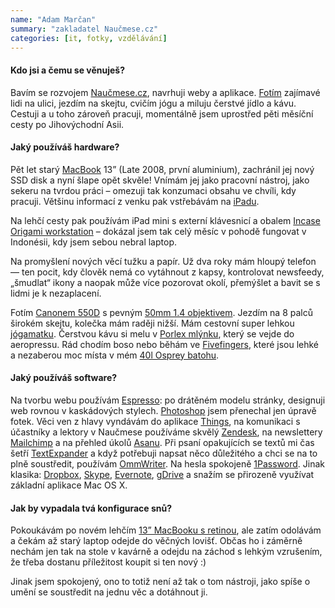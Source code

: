 ```yaml
---
name: "Adam Marčan"
summary: "zakladatel Naučmese.cz"
categories: [it, fotky, vzdělávání]
---
```

#### Kdo jsi a čemu se věnuješ?
Bavím se rozvojem [Naučmese.cz](http://www.naucmese.cz/), navrhuji weby a aplikace. [Fotím](https://www.flickr.com/photos/sexypixels/sets/72157632845359681/) zajímavé lidi na ulici, jezdím na skejtu, cvičím jógu a miluju čerstvé jídlo a kávu. Cestuji a u toho zároveň pracuji, momentálně jsem uprostřed pěti měsíční cesty po Jihovýchodní Asii.  

#### Jaký používáš hardware?
Pět let starý [MacBook](http://support.apple.com/kb/sp500) 13” (Late 2008, první aluminium), zachránil jej nový SSD disk a nyní šlape opět skvěle! Vnímám jej jako pracovní nástroj, jako sekeru na tvrdou práci – omezuji tak konzumaci obsahu ve chvíli, kdy pracuji. Většinu informací z venku pak vstřebávám na [iPadu](http://www.apple.com/cz/ipad/). 

Na lehčí cesty pak používám iPad mini s externí klávesnicí a obalem [Incase Origami workstation](http://store.apple.com/cz/product/H6353ZM/A/origami-workstation-od-spole%C4%8Dnosti-incase) – dokázal jsem tak celý měsíc v pohodě fungovat v Indonésii, kdy jsem sebou nebral laptop.

Na promyšlení nových věcí tužku a papír. Už dva roky mám hloupý telefon — ten pocit, kdy člověk nemá co vytáhnout z kapsy, kontrolovat newsfeedy, „šmudlat“ ikony a naopak může více pozorovat okolí, přemýšlet a bavit se s lidmi je k nezaplacení. 

Fotím [Canonem 550D](http://www.canon.cz/For_Home/Product_Finder/Cameras/Digital_SLR/EOS_550D/) s pevným [50mm 1.4 objektivem](http://www.canon.cz/For_Home/Product_Finder/Cameras/EF_Lenses/Standard_and_Medium_Telephoto/EF_50mm_f1.4_USM/). Jezdím na 8 palců širokém skejtu, kolečka mám raději nižší. Mám cestovní super lehkou [jógamatku](http://www.manduka.com/us/shop/categories/products/mats/eko-superlite-travel-mat/). Čerstvou kávu si melu v [Porlex mlýnku](http://www.doubleshot.cz/porlex-mini-rucni-mlynek-na-kavu.html), který se vejde do aeropressu. Rád chodím boso nebo běhám ve [Fivefingers](http://www.vibramfivefingers.com/products/Five-Fingers-KSO-Mens.htm?activity=casual), které jsou lehké a nezaberou moc místa v mém [40l Osprey batohu](http://shop.pod7kilo.cz/cestovatelsky-batoh-osprey-farpoint-40-lagoon-blue-m-l-1240-g#tabs=0|0).

#### Jaký používáš software?
Na tvorbu webu používám [Espresso](http://macrabbit.com/espresso/): po drátěném modelu stránky, designuji web rovnou v kaskádových stylech. [Photoshop](http://www.adobe.com/cz/products/photoshopfamily.html) jsem přenechal jen úpravě fotek. Věci ven z hlavy vyndávám do aplikace [Things](https://culturedcode.com/things/), na komunikaci s účastníky a lektory v Naučmese používáme skvělý [Zendesk](http://www.zendesk.com/), na newslettery [Mailchimp](http://mailchimp.com/) a na přehled úkolů [Asanu](https://asana.com/). Při psaní opakujících se textů mi čas šetří [TextExpander](http://smilesoftware.com/TextExpander/index.html) a když potřebuji napsat něco důležitého a chci se na to plně soustředit, používám [OmmWriter](http://www.ommwriter.com/). Na hesla spokojeně [1Password](https://agilebits.com/onepassword). Jinak klasika: [Dropbox](https://www.dropbox.com/), [Skype](http://www.skype.com/cs/), [Evernote](https://evernote.com/), [gDrive](https://drive.google.com/) a snažím se přirozeně využívat základní aplikace Mac OS X. 

#### Jak by vypadala tvá konfigurace snů?
Pokoukávám po novém lehčím [13” MacBooku s retinou](https://www.apple.com/cz/macbook-pro/), ale zatím odolávám a čekám až starý laptop odejde do věčných lovišť. Občas ho i záměrně nechám jen tak na stole v kavárně a odejdu na záchod s lehkým vzrušením, že třeba dostanu příležitost koupit si ten nový :)

Jinak jsem spokojený, ono to totiž není až tak o tom nástroji, jako spíše o umění se soustředit na jednu věc a dotáhnout ji.
